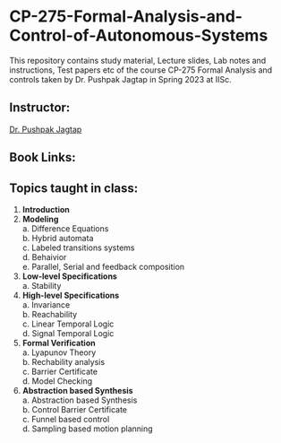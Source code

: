 # CP-275-Formal-Analysis-and-Control-of-Autonomous-Systems
This repository contains study material, Lecture slides, Lab notes and instructions, Test papers etc of the course CP-275 Formal Analysis and controls taken by Dr. Pushpak Jagtap in Spring 2023 at IISc.

## Instructor:
[Dr. Pushpak Jagtap](https://www.pushpakjagtap.com/) 

## Book Links:

## Topics taught in class:
1. **Introduction**
2. **Modeling** \
  a. Difference Equations\
  b. Hybrid automata\
  c. Labeled transitions systems\
  d. Behaivior\
  e. Parallel, Serial and feedback composition
3. **Low-level Specifications**\
  a. Stability
4. **High-level Specifications**\
  a. Invariance\
  b. Reachability\
  c. Linear Temporal Logic\
  d. Signal Temporal Logic
5. **Formal Verification**\
  a. Lyapunov Theory\
  b. Rechability analysis\
  c. Barrier Certificate\
  d. Model Checking
6. **Abstraction based Synthesis**\
  a. Abstraction based Synthesis\
  b. Control Barrier Certificate\
  c. Funnel based control\
  d. Sampling based motion planning

